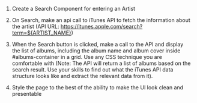 1. Create a Search Component for entering an Artist

2. On Search, make an api call to iTunes API to fetch the information about the artist (API URL: https://itunes.apple.com/search?term=${ARTIST_NAME})

3. When the Search button is clicked, make a call to the API and display the list of albums, including the album name and album cover inside #albums-container in a grid. Use any CSS technique you are comfortable with (Note: The API will return a list of albums based on the search result. Use your skills to find out what the iTunes API data structure looks like and extract the relevant data from it).

4. Style the page to the best of the ability to make the UI look clean and presentable